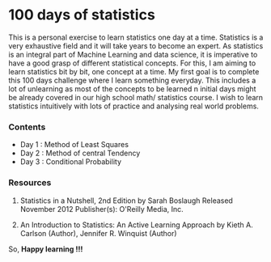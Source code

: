 # 100 days of statistics


This is a personal exercise to learn statistics one day at a time. Statistics is a very exhaustive field and it will take years to become an expert. 
As statistics is an integral part of Machine Learning and data science, it is imperative to have a good grasp of different statistical concepts.
For this, I am aiming to learn statistics bit by bit, one concept at a time. My first goal is to complete this 100 days challenge where I learn something everyday.
This includes a lot of unlearning as most of the concepts to be learned n initial days might be already covered in our high school math/ statistics course.
I wish to learn statistics intuitively with lots of practice and analysing real world problems. 

### Contents

- Day 1 : Method of Least Squares
- Day 2 : Method of central Tendency
- Day 3 : Conditional Probability


### Resources

1. Statistics in a Nutshell, 2nd Edition
by Sarah Boslaugh Released November 2012 Publisher(s): O'Reilly Media, Inc.

2. An Introduction to Statistics: An Active Learning Approach
by Kieth A. Carlson  (Author), Jennifer R. Winquist (Author) 




So, <b> Happy learning !!! </b>
